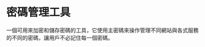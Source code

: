 [Title]: # (密碼管理)
[Difficulty]: # (初學者)
[Order]: # (88)

# 密碼管理工具

一個可用來加密和儲存密碼的工具，它使用主密碼來操作管理不同網站與各式服務的不同的密碼，讓用戶不必記住每一個密碼。